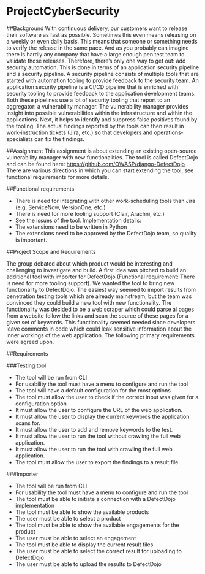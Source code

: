 # ProjectCyberSecurity

##Background
With continuous delivery, our customers want to release their software as fast as possible.
Sometimes this even means releasing on a weekly or even daily basis. This means that someone or something needs to verify the release in the same pace. And as you probably can imagine there is hardly any company that have a large enough pen test team to validate those releases. Therefore, there’s only one way to get out: add security automation. This is done in terms of an application security pipeline and a security pipeline. A security pipeline consists of multiple tools that are started with automation tooling to provide feedback to the security team. An application security pipeline is a CI/CD pipeline that is enriched with security tooling to provide feedback to the application development teams. Both these pipelines use a lot of security tooling that report to an aggregator: a vulnerability manager. The vulnerability manager provides insight into possible vulnerabilities within the infrastructure and within the applications. Next, it helps to identify and suppress false positives found by the tooling.
The actual findings reported by the tools can then result in work-instruction tickets (Jira, etc.) so
that developers and operations-specialists can fix the findings. 

##Assignment
This assignment is about extending an existing open-source vulnerability manager with new
functionalities. The tool is called DefectDojo and can be found here:
https://github.com/OWASP/django-DefectDojo . There are various directions in which you can
start extending the tool, see functional requirements for more details.

##Functional requirements
- There is need for integrating with other work-scheduling tools than Jira (e.g. ServiceNow,
VersionOne, etc.)
- There is need for more tooling support (Clair, Arachni, etc.)
- See the issues of the tool.
Implementation details:
- The extensions need to be written in Python
- The extensions need to be approved by the DefectDojo team, so quality is important.

##Project Scope and Requirements

The group debated about which product would be interesting and challenging to investigate and build. A first idea was pitched to build an additional tool with importer for DefectDojo (Functional requirement:  There is need for more tooling support). We wanted the tool to bring new functionality to DefectDojo. The easiest way seemed to import results from penetration testing tools which are already mainstream, but the team was convinced they could build a new tool with new functionality. The functionality was decided to be a web scraper which could parse al pages from a website follow the links and scan the source of these pages for a given set of keywords. This functionality seemed needed since developers leave comments in code which could leak sensitive information about the inner workings of the web application. 
The following primary requirements were agreed upon.

##Requirements

###Testing tool
-	The tool will be run from CLI
-	For usability the tool must have a menu to configure and run the tool
-	The tool will have a default configuration for the most options
-	The tool must allow the user to check if the correct input was given for a configuration option
-	It must allow the user to configure the URL of the web application.
-	It must allow the user to display the current keywords the application scans for.
-	It must allow the user to add and remove keywords to the test.
-	It must allow the user to run the tool without crawling the full web application.
-	It must allow the user to run the tool with crawling the full web application.
-	The tool must allow the user to export the findings to a result file.

###Importer
-	The tool will be run from CLI
-	For usability the tool must have a menu to configure and run the tool
-	The tool must be able to initiate a connection with a DefectDojo implementation
-	The tool must be able to show the available products
-	The user must be able to select a product
-	The tool must be able to show the available engagements for the product
-	The user must be able to select an engagement
-	The tool must be able to display the current result files 
-	The user must be able to select the correct result for uploading to DefectDojo
-	The user must be able to upload the results to DefectDojo

